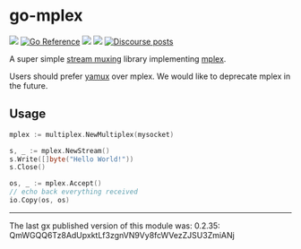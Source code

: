 # go-mplex

[![](https://img.shields.io/badge/made%20by-Protocol%20Labs-blue.svg?style=flat-square)](https://protocol.ai)
[![Go Reference](https://pkg.go.dev/badge/github.com/libp2p/go-mplex.svg)](https://pkg.go.dev/github.com/libp2p/go-mplex)
[![](https://img.shields.io/badge/project-libp2p-yellow.svg?style=flat-square)](https://libp2p.io/)
[![](https://img.shields.io/badge/freenode-%23libp2p-yellow.svg?style=flat-square)](http://webchat.freenode.net/?channels=%23libp2p)
[![Discourse posts](https://img.shields.io/discourse/https/discuss.libp2p.io/posts.svg)](https://discuss.libp2p.io)

A super simple [stream muxing](https://docs.libp2p.io/concepts/stream-multiplexing/) library implementing [mplex](https://github.com/libp2p/specs/tree/master/mplex).

Users should prefer [yamux](https://github.com/libp2p/go-libp2p/tree/master/p2p/muxer/yamux) over mplex. We would like to deprecate mplex in the future.

## Usage

```go
mplex := multiplex.NewMultiplex(mysocket)

s, _ := mplex.NewStream()
s.Write([]byte("Hello World!"))
s.Close()

os, _ := mplex.Accept()
// echo back everything received
io.Copy(os, os)
```

---

The last gx published version of this module was: 0.2.35: QmWGQQ6Tz8AdUpxktLf3zgnVN9Vy8fcWVezZJSU3ZmiANj
